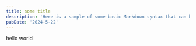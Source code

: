 ```yaml
---
title: some title
description: 'Here is a sample of some basic Markdown syntax that can be used when writing Markdown content in Astro.'
pubDate: '2024-5-22'
---
```


hello world
